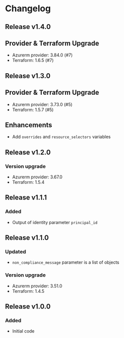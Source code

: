 # Changelog

## Release v1.4.0

## Provider & Terraform Upgrade

- Azurerm provider: 3.84.0 (#7)
- Terraform: 1.6.5 (#7)


   
## Release v1.3.0

## Provider & Terraform Upgrade
- Azurerm provider: 3.73.0 (#5)
- Terraform: 1.5.7 (#5)

## Enhancements
- Add `overrides` and `resource_selectors` variables
   
## Release v1.2.0

### Version upgrade
-	Azurerm provider: 3.67.0
-	Terraform: 1.5.4
   
## Release v1.1.1

### Added
- Output of identity parameter `principal_id` 
   
## Release v1.1.0

### Updated
- `non_compliance_message` parameter is a list of objects
### Version upgrade
- Azurerm provider: 3.51.0
- Terraform: 1.4.5
   
## Release v1.0.0

### Added

- Initial code
   